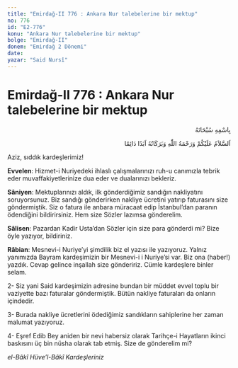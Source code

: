 ```yaml
---
title: "Emirdağ-II 776 : Ankara Nur talebelerine bir mektup"
no: 776
id: "E2-776"
konu: "Ankara Nur talebelerine bir mektup"
bolge: "Emirdağ-II"
donem: "Emirdağ 2 Dönemi"
date: 
yazar: "Said Nursî"
---
```


# Emirdağ-II 776 : Ankara Nur talebelerine bir mektup

<p class="arabic" dir="rtl" title="Meal: “Her türlü noksan sıfatlardan yüce olan Allah’ın adıyla.”">بِاسْمِهِ سُبْحَانَهُ</p>

<p class="arabic" dir="rtl" title="Meal: “Allah’ın selâmı, rahmeti ve bereketleri, ebedî ve dâimî olarak üzerinize olsun.”">اَلسَّلاَمُ عَلَيْكُمْ وَرَحْمَةُ اللّٰهِ وَبَرَكَاتُهُ اَبَدًا دَائِمًا</p>

Aziz, sıddık kardeşlerimiz!

**Evvelen**: Hizmet-i Nuriyedeki ihlaslı çalışmalarınızı ruh-u canımızla tebrik eder muvaffakiyetlerinize dua eder ve dualarınızı bekleriz.

**Sâniyen**: Mektuplarınızı aldık, ilk gönderdiğimiz sandığın nakliyatını soruyorsunuz. Biz sandığı gönderirken nakliye ücretini yatırıp faturasını size göndermiştik. Siz o fatura ile anbara müracaat edip İstanbul’dan paranın ödendiğini bildirirsiniz. Hem size Sözler lazımsa gönderelim.

**Sâlisen**: Pazardan Kadir Usta’dan Sözler için size para gönderdi mi? Bize öyle yazıyor, bildiriniz.

**Râbian**: Mesnevi-i Nuriye’yi şimdilik biz el yazısı ile yazıyoruz. Yalnız yanımızda Bayram kardeşimizin bir Mesnevi-i i Nuriye’si var. Biz ona (haber!) yazdık. Cevap gelince inşallah size göndeririz. Cümle kardeşlere binler selam.

[^1]: Abdulmuhsin kardeşimizin meselesi ne oldu, ayrıca siz haber yazdınız mı? Bize müspet menfi her ne ise yazın da ona göre malumat verelim.

2- Siz yani Said kardeşimizin adresine bundan bir müddet evvel toplu bir vaziyette bazı faturalar göndermiştik. Bütün nakliye faturaları da onların içindedir.

3- Burada nakliye ücretlerini ödediğimiz sandıkların sahiplerine her zaman malumat yazıyoruz.

4- Eşref Edib Bey aniden bir nevi habersiz olarak Tarihçe-i Hayatların ikinci baskısını üç bin nüsha olarak tab etmiş. Size de gönderelim mi?

*el-Bâkî Hüve’l-Bâkî*
*Kardeşleriniz*
